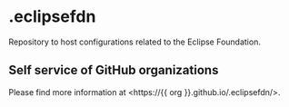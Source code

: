 # .eclipsefdn

Repository to host configurations related to the Eclipse Foundation.

## Self service of GitHub organizations

Please find more information at <https://{{ org }}.github.io/.eclipsefdn/>.
